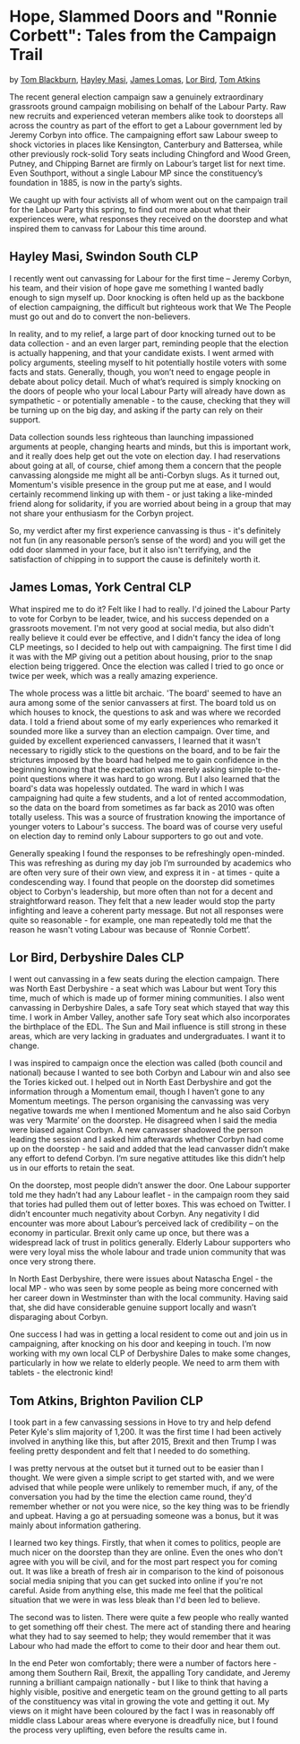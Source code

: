 Hope, Slammed Doors and "Ronnie Corbett": Tales from the Campaign Trail
=======================================================================

by [Tom Blackburn](https://twitter.com/malaiseforever?lang=en), [Hayley
Masi](https://twitter.com/isamyelyah?lang=en), [James
Lomas](https://twitter.com/JamesLomas88?lang=en), [Lor
Bird](https://twitter.com/LorBirdy?lang=en), [Tom
Atkins](https://twitter.com/twatkins5000)

The recent general election campaign saw a genuinely extraordinary
grassroots ground campaign mobilising on behalf of the Labour Party. Raw
new recruits and experienced veteran members alike took to doorsteps all
across the country as part of the effort to get a Labour government led
by Jeremy Corbyn into office. The campaigning effort saw Labour sweep to
shock victories in places like Kensington, Canterbury and Battersea,
while other previously rock-solid Tory seats including Chingford and
Wood Green, Putney, and Chipping Barnet are firmly on Labour’s target
list for next time. Even Southport, without a single Labour MP since the
constituency’s foundation in 1885, is now in the party’s sights.

We caught up with four activists all of whom went out on the campaign
trail for the Labour Party this spring, to find out more about what
their experiences were, what responses they received on the doorstep and
what inspired them to canvass for Labour this time around.

Hayley Masi, Swindon South CLP
------------------------------

I recently went out canvassing for Labour for the first time – Jeremy
Corbyn, his team, and their vision of hope gave me something I wanted
badly enough to sign myself up. Door knocking is often held up as the
backbone of election campaigning, the difficult but righteous work that
We The People must go out and do to convert the non-believers.

In reality, and to my relief, a large part of door knocking turned out
to be data collection - and an even larger part, reminding people that
the election is actually happening, and that your candidate exists. I
went armed with policy arguments, steeling myself to hit potentially
hostile voters with some facts and stats. Generally, though, you won’t
need to engage people in debate about policy detail. Much of what’s
required is simply knocking on the doors of people who your local Labour
Party will already have down as sympathetic - or potentially amenable -
to the cause, checking that they will be turning up on the big day, and
asking if the party can rely on their support.

Data collection sounds less righteous than launching impassioned
arguments at people, changing hearts and minds, but this is important
work, and it really does help get out the vote on election day. I had
reservations about going at all, of course, chief among them a concern
that the people canvassing alongside me might all be anti-Corbyn slugs.
As it turned out, Momentum's visible presence in the group put me at
ease, and I would certainly recommend linking up with them - or just
taking a like-minded friend along for solidarity, if you are worried
about being in a group that may not share your enthusiasm for the Corbyn
project.

So, my verdict after my first experience canvassing is thus - it's
definitely not fun (in any reasonable person’s sense of the word) and
you will get the odd door slammed in your face, but it also isn't
terrifying, and the satisfaction of chipping in to support the cause is
definitely worth it.

James Lomas, York Central CLP
-----------------------------

What inspired me to do it? Felt like I had to really. I'd joined the
Labour Party to vote for Corbyn to be leader, twice, and his success
depended on a grassroots movement. I'm not very good at social media,
but also didn't really believe it could ever be effective, and I didn't
fancy the idea of long CLP meetings, so I decided to help out with
campaigning. The first time I did it was with the MP giving out a
petition about housing, prior to the snap election being triggered. Once
the election was called I tried to go once or twice per week, which was
a really amazing experience.

The whole process was a little bit archaic. 'The board' seemed to have
an aura among some of the senior canvassers at first. The board told us
on which houses to knock, the questions to ask and was where we recorded
data. I told a friend about some of my early experiences who remarked it
sounded more like a survey than an election campaign. Over time, and
guided by excellent experienced canvassers, I learned that it wasn't
necessary to rigidly stick to the questions on the board, and to be fair
the strictures imposed by the board had helped me to gain confidence in
the beginning knowing that the expectation was merely asking simple
to-the-point questions where it was hard to go wrong. But I also learned
that the board's data was hopelessly outdated. The ward in which I was
campaigning had quite a few students, and a lot of rented accommodation,
so the data on the board from sometimes as far back as 2010 was often
totally useless. This was a source of frustration knowing the importance
of younger voters to Labour's success. The board was of course very
useful on election day to remind only Labour supporters to go out and
vote.

Generally speaking I found the responses to be refreshingly open-minded.
This was refreshing as during my day job I’m surrounded by academics who
are often very sure of their own view, and express it in - at times -
quite a condescending way. I found that people on the doorstep did
sometimes object to Corbyn's leadership, but more often than not for a
decent and straightforward reason. They felt that a new leader would
stop the party infighting and leave a coherent party message. But not
all responses were quite so reasonable - for example, one man repeatedly
told me that the reason he wasn't voting Labour was because of ‘Ronnie
Corbett’.

Lor Bird, Derbyshire Dales CLP
------------------------------

I went out canvassing in a few seats during the election campaign. There
was North East Derbyshire - a seat which was Labour but went Tory this
time, much of which is made up of former mining communities. I also went
canvassing in Derbyshire Dales, a safe Tory seat which stayed that way
this time. I work in Amber Valley, another safe Tory seat which also
incorporates the birthplace of the EDL. The Sun and Mail influence is
still strong in these areas, which are very lacking in graduates and
undergraduates. I want it to change.

I was inspired to campaign once the election was called (both council
and national) because I wanted to see both Corbyn and Labour win and
also see the Tories kicked out. I helped out in North East Derbyshire
and got the information through a Momentum email, though I haven’t gone
to any Momentum meetings. The person organising the canvassing was very
negative towards me when I mentioned Momentum and he also said Corbyn
was very ‘Marmite’ on the doorstep. He disagreed when I said the media
were biased against Corbyn. A new canvasser shadowed the person leading
the session and I asked him afterwards whether Corbyn had come up on the
doorstep - he said and added that the lead canvasser didn’t make any
effort to defend Corbyn. I’m sure negative attitudes like this didn’t
help us in our efforts to retain the seat.

On the doorstep, most people didn’t answer the door. One Labour
supporter told me they hadn’t had any Labour leaflet - in the campaign
room they said that tories had pulled them out of letter boxes. This was
echoed on Twitter. I didn’t encounter much negativity about Corbyn. Any
negativity I did encounter was more about Labour’s perceived lack of
credibility – on the economy in particular. Brexit only came up once,
but there was a widespread lack of trust in politics generally. Elderly
Labour supporters who were very loyal miss the whole labour and trade
union community that was once very strong there.

In North East Derbyshire, there were issues about Natascha Engel - the
local MP - who was seen by some people as being more concerned with her
career down in Westminster than with the local community. Having said
that, she did have considerable genuine support locally and wasn’t
disparaging about Corbyn.

One success I had was in getting a local resident to come out and join
us in campaigning, after knocking on his door and keeping in touch. I’m
now working with my own local CLP of Derbyshire Dales to make some
changes, particularly in how we relate to elderly people. We need to arm
them with tablets - the electronic kind!

Tom Atkins, Brighton Pavilion CLP
---------------------------------

I took part in a few canvassing sessions in Hove to try and help defend
Peter Kyle's slim majority of 1,200. It was the first time I had been
actively involved in anything like this, but after 2015, Brexit and then
Trump I was feeling pretty despondent and felt that I needed to do
something.

I was pretty nervous at the outset but it turned out to be easier than I
thought. We were given a simple script to get started with, and we were
advised that while people were unlikely to remember much, if any, of the
conversation you had by the time the election came round, they'd
remember whether or not you were nice, so the key thing was to be
friendly and upbeat. Having a go at persuading someone was a bonus, but
it was mainly about information gathering.

I learned two key things. Firstly, that when it comes to politics,
people are much nicer on the doorstep than they are online. Even the
ones who don't agree with you will be civil, and for the most part
respect you for coming out. It was like a breath of fresh air in
comparison to the kind of poisonous social media sniping that you can
get sucked into online if you're not careful. Aside from anything else,
this made me feel that the political situation that we were in was less
bleak than I'd been led to believe.

The second was to listen. There were quite a few people who really
wanted to get something off their chest. The mere act of standing there
and hearing what they had to say seemed to help; they would remember
that it was Labour who had made the effort to come to their door and
hear them out.

In the end Peter won comfortably; there were a number of factors here -
among them Southern Rail, Brexit, the appalling Tory candidate, and
Jeremy running a brilliant campaign nationally - but I like to think
that having a highly visible, positive and energetic team on the ground
getting to all parts of the constituency was vital in growing the vote
and getting it out. My views on it might have been coloured by the fact
I was in reasonably off middle class Labour areas where everyone is
dreadfully nice, but I found the process very uplifting, even before the
results came in.
